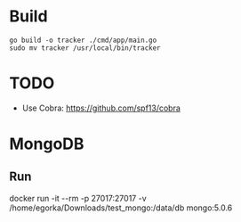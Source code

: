 # Build
```shell
go build -o tracker ./cmd/app/main.go
sudo mv tracker /usr/local/bin/tracker
```

# TODO
- Use Cobra: https://github.com/spf13/cobra

# MongoDB
## Run
docker run -it --rm -p 27017:27017 -v /home/egorka/Downloads/test_mongo:/data/db mongo:5.0.6
